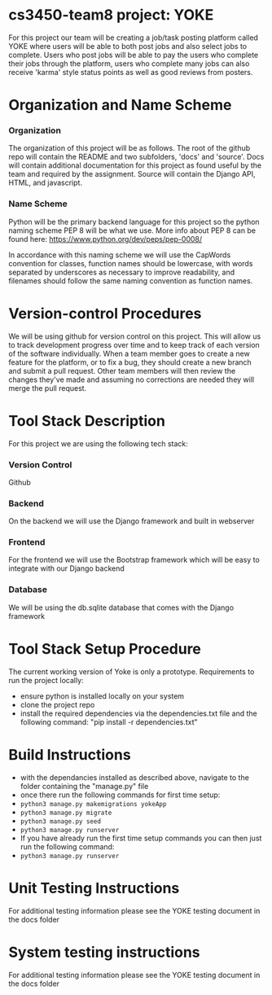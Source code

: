 # cs3450-team8 project: YOKE
For this project our team will be creating a job/task posting platform called YOKE where users will be able to both post jobs and also select jobs to complete. Users who post jobs will be able to pay the users who complete their jobs through the platform, users who complete many jobs can also receive 'karma' style status points as well as good reviews from posters.
# Organization and Name Scheme
### Organization
The organization of this project will be as follows. The root of the github repo will contain the README and two subfolders, 'docs' and 'source'. Docs will contain additional documentation for this project as found useful by the team and required by the assignment. Source will contain the Django API, HTML, and javascript.
### Name Scheme
Python will be the primary backend language for this project so the python naming scheme PEP 8 will be what we use. More info about PEP 8 can be found here: https://www.python.org/dev/peps/pep-0008/

In accordance with this naming scheme we will use the CapWords convention for classes, function names should be lowercase, with words separated by underscores as necessary to improve readability, and filenames should follow the same naming convention as function names.

# Version-control Procedures
We will be using github for version control on this project. This will allow us to track development progress over time and to keep track of each version of the software individually. When a team member goes to create a new feature for the platform, or to fix a bug, they should create a new branch and submit a pull request. Other team members will then review the changes they've made and assuming no corrections are needed they will merge the pull request.
# Tool Stack Description
For this project we are using the following tech stack:

### Version Control
Github
### Backend
On the backend we will use the Django framework and built in webserver
### Frontend 
For the frontend we will use the Bootstrap framework which will be easy to integrate with our Django backend
### Database
We will be using the db.sqlite database that comes with the Django framework
# Tool Stack Setup Procedure
The current working version of Yoke is only a prototype. Requirements to run the project locally:
* ensure python is installed locally on your system
* clone the project repo
* install the required dependencies via the dependencies.txt file and the following command: "pip install -r dependencies.txt"

# Build Instructions
- with the dependancies installed as described above, navigate to the folder containing the "manage.py" file
- once there run the following commands for first time setup:
- ```python3 manage.py makemigrations yokeApp```
- ```python3 manage.py migrate```
- ```python3 manage.py seed```
- ```python3 manage.py runserver```
- If you have already run the first time setup commands you can then just run the following command:
- ```python3 manage.py runserver```
# Unit Testing Instructions
For additional testing information please see the YOKE testing document in the docs folder
# System testing instructions
For additional testing information please see the YOKE testing document in the docs folder
